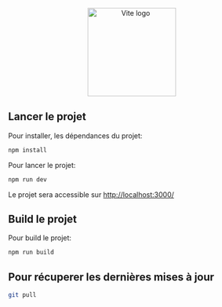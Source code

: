 <p align="center">
  <a href="https://vitejs.dev" target="_blank" rel="noopener noreferrer">
    <img width="180" src="https://vitejs.dev/logo.svg" alt="Vite logo">
  </a>
</p>


## Lancer le projet

Pour installer, les dépendances du projet:
```bash
npm install
```

Pour lancer le projet:   
```bash
npm run dev
```
Le projet sera accessible sur [http://localhost:3000/](http://localhost:3000/)

## Build le projet

Pour build le projet:
```bash
npm run build
```

## Pour récuperer les dernières mises à jour
```bash
git pull
```

